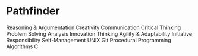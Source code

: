# Pathfinder
Reasoning &amp; Argumentation Creativity Communication Critical Thinking Problem Solving Analysis Innovation Thinking Agility &amp; Adaptability Initiative Responsibility Self-Management UNIX Git Procedural Programming Algorithms C

